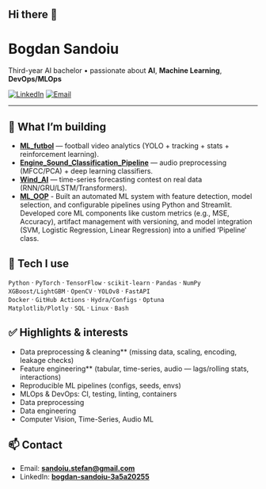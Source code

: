 ## Hi there 👋

# Bogdan Sandoiu

Third-year AI bachelor • passionate about **AI**, **Machine Learning**, **DevOps/MLOps**

[![LinkedIn](https://img.shields.io/badge/LinkedIn-Bogdan%20Sandoiu-blue)](https://www.linkedin.com/in/bogdan-sandoiu-3a5a20255/)
[![Email](https://img.shields.io/badge/Email-sandoiu.stefan%40gmail.com-informational)](mailto:sandoiu.stefan@gmail.com)

---

## 🚀 What I’m building
- **[ML_futbol](https://github.com/Bogdan121849/ML_futbol)** — football video analytics (YOLO + tracking + stats + reinforcement learning).
- **[Engine_Sound_Classification_Pipeline](https://github.com/Bogdan121849/Engine_Sound_Classification_Pipeline)** — audio preprocessing (MFCC/PCA) + deep learning classifiers.
- **[Wind_AI](https://github.com/Bogdan121849/Wind_AI)** — time-series forecasting contest on real data (RNN/GRU/LSTM/Transformers).
- **[ML_OOP](https://github.com/Bogdan121849/ML_OOP)** - Built an automated ML system with feature detection, model selection, and configurable pipelines using Python and Streamlit.
Developed core ML components like custom metrics (e.g., MSE, Accuracy), artifact management with versioning, and model
integration (SVM, Logistic Regression, Linear Regression) into a unified ‘Pipeline‘ class.

## 🧰 Tech I use
`Python` · `PyTorch` · `TensorFlow` · `scikit-learn` · `Pandas` · `NumPy`  
`XGBoost/LightGBM` · `OpenCV` · `YOLOv8` · `FastAPI`  
`Docker` · `GitHub Actions` · `Hydra/Configs` · `Optuna`  
`Matplotlib/Plotly` · `SQL` · `Linux` · `Bash`

## ✅ Highlights & interests
- Data preprocessing & cleaning** (missing data, scaling, encoding, leakage checks)
- Feature engineering** (tabular, time-series, audio — lags/rolling stats, interactions)
- Reproducible ML pipelines (configs, seeds, envs)
- MLOps & DevOps: CI, testing, linting, containers
- Data preprocessing
- Data engineering 
- Computer Vision, Time-Series, Audio ML

## 📫 Contact
- Email: **sandoiu.stefan@gmail.com**
- LinkedIn: **[bogdan-sandoiu-3a5a20255](https://www.linkedin.com/in/bogdan-sandoiu-3a5a20255/)**

<!-- Optional: add a small GIF/screenshot of a project in /assets and embed it here -->
